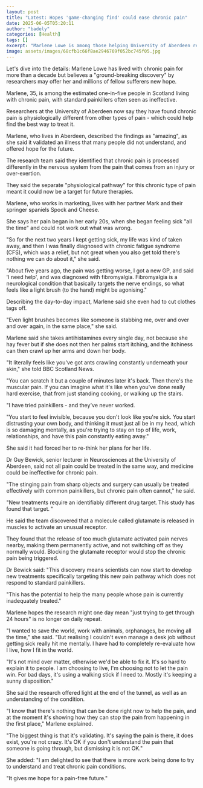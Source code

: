 ```yaml
---
layout: post
title: "Latest: Hopes 'game-changing find' could ease chronic pain"
date: 2025-06-05T05:20:11
author: "badely"
categories: [Health]
tags: []
excerpt: "Marlene Lowe is among those helping University of Aberdeen researchers to help millions of sufferers."
image: assets/images/68cfb1c66f8ae2946769f052bc745f05.jpg
---
```


Let's dive into the details: Marlene Lowe has lived with chronic pain for more than a decade but believes a "ground-breaking discovery" by researchers may offer her and millions of fellow sufferers new hope.

Marlene, 35, is among the estimated one-in-five people in Scotland living with chronic pain, with standard painkillers often seen as ineffective.

Researchers at the University of Aberdeen now say they have found chronic pain is physiologically different from other types of pain - which could help find the best way to treat it.

Marlene, who lives in Aberdeen, described the findings as "amazing", as she said it validated an illness that many people did not understand, and offered hope for the future.

The research team said they identified that chronic pain is processed differently in the nervous system from the pain that comes from an injury or over-exertion.

They said the separate "physiological pathway" for this chronic type of pain meant it could now be a target for future therapies.

Marlene, who works in marketing, lives with her partner Mark and their springer spaniels Spock and Cheese.

She says her pain began in her early 20s, when she began feeling sick "all the time" and could not work out what was wrong.

"So for the next two years I kept getting sick, my life was kind of taken away, and then I was finally diagnosed with chronic fatigue syndrome (CFS), which was a relief, but not great when you also get told there's nothing we can do about it," she said.

"About five years ago, the pain was getting worse, I got a new GP, and said 'I need help', and was diagnosed with fibromyalgia. Fibromyalgia is a neurological condition that basically targets the nerve endings, so what feels like a light brush (to the hand) might be agonising."

Describing the day-to-day impact, Marlene said she even had to cut clothes tags off.

"Even light brushes becomes like someone is stabbing me, over and over and over again, in the same place," she said.

Marlene said she takes antihistamines every single day, not because she hay fever but if she does not then her palms start itching, and the itchiness can then crawl up her arms and down her body.

"It literally feels like you've got ants crawling constantly underneath your skin," she told BBC Scotland News.

"You can scratch it but a couple of minutes later it's back. Then there's the muscular pain. If you can imagine what it's like when you've done really hard exercise, that from just standing cooking, or walking up the stairs.

"I have tried painkillers - and they've never worked.

"You start to feel invisible, because you don't look like you're sick. You start distrusting your own body, and thinking it must just all be in my head, which is so damaging mentally, as you're trying to stay on top of life, work, relationships, and have this pain constantly eating away."

She said it had forced her to re-think her plans for her life.

Dr Guy Bewick, senior lecturer in Neurosciences at the University of Aberdeen, said not all pain could be treated in the same way, and medicine could be ineffective for chronic pain.

"The stinging pain from sharp objects and surgery can usually be treated effectively with common painkillers, but chronic pain often cannot," he said.

"New treatments require an identifiably different drug target. This study has found that target. "

He said the team discovered that a molecule called glutamate is released in muscles to activate an unusual receptor.

They found that the release of too much glutamate activated pain nerves nearby, making them permanently active, and not switching off as they normally would.  Blocking the glutamate receptor would stop the chronic pain being triggered.

Dr Bewick said: "This discovery means scientists can now start to develop new treatments specifically targeting this new pain pathway which does not respond to standard painkillers.

"This has the potential to help the many people whose pain is currently inadequately treated."

Marlene hopes the research might one day mean "just trying to get through 24 hours" is no longer on daily repeat.

"I wanted to save the world, work with animals, orphanages, be moving all the time," she said. "But realising I couldn't even manage a desk job without getting sick really hit me mentally. I have had to completely re-evaluate how I live, how I fit in the world.

"It's not mind over matter, otherwise we'd be able to fix it. It's so hard to explain it to people. I am choosing to live, I'm choosing not to let the pain win. For bad days, it's using a walking stick if I need to. Mostly it's keeping a sunny disposition."

She said the research offered light at the end of the tunnel, as well as an understanding of the condition.

"I know that there's nothing that can be done right now to help the pain, and at the moment it's showing how they can stop the pain from happening in the first place," Marlene explained.

"The biggest thing is that it's validating. It's saying the pain is there, it does exist, you're not crazy. It's OK if you don't understand the pain that someone is going through, but dismissing it is not OK."

She added: "I am delighted to see that there is more work being done to try to understand and treat chronic pain conditions.

"It gives me hope for a pain-free future."

